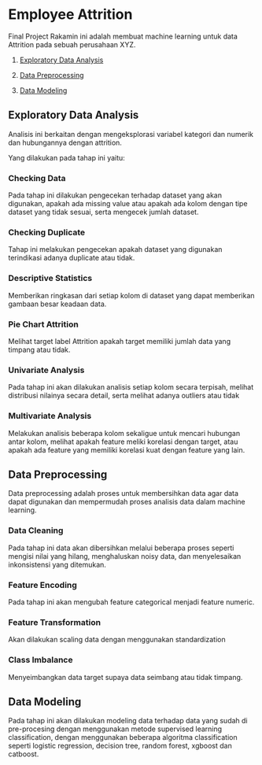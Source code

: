 # Employee Attrition

Final Project Rakamin ini adalah membuat machine learning untuk data Attrition pada sebuah perusahaan XYZ.

1. [Exploratory Data Analysis](#exploratory-data-analysis)

2. [Data Preprocessing](#data-preprocessing)

3. [Data Modeling](#data-modeling)


## Exploratory Data Analysis
Analisis ini berkaitan dengan mengeksplorasi variabel kategori dan numerik dan hubungannya dengan attrition. 

Yang dilakukan pada tahap ini yaitu:

### Checking Data
Pada tahap ini dilakukan pengecekan terhadap dataset yang akan digunakan, apakah ada missing value atau apakah ada kolom dengan tipe dataset yang tidak sesuai, serta mengecek jumlah dataset.


### Checking Duplicate
Tahap ini melakukan pengecekan apakah dataset yang digunakan terindikasi adanya duplicate atau tidak.

### Descriptive Statistics
Memberikan ringkasan dari setiap kolom di dataset yang dapat memberikan gambaan besar keadaan data.

### Pie Chart Attrition
Melihat target label Attrition apakah target memiliki jumlah data yang timpang atau tidak.

### Univariate Analysis
Pada tahap ini akan dilakukan analisis setiap kolom secara terpisah, melihat distribusi nilainya secara detail, serta melihat adanya outliers atau tidak

### Multivariate Analysis
Melakukan analisis beberapa kolom sekaligue untuk mencari hubungan antar kolom, melihat apakah feature meliki korelasi dengan target, atau apakah ada feature yang memiliki korelasi kuat dengan feature yang lain.

## Data Preprocessing
Data preprocessing adalah proses untuk membersihkan data agar data dapat digunakan dan mempermudah proses analisis data dalam machine learning.

### Data Cleaning
Pada tahap ini data akan dibersihkan melalui beberapa proses seperti mengisi nilai yang hilang, menghaluskan noisy data, dan menyelesaikan inkonsistensi yang ditemukan.

### Feature Encoding
Pada tahap ini akan mengubah feature categorical menjadi feature numeric.

### Feature Transformation
Akan dilakukan scaling data dengan menggunakan standardization

### Class Imbalance
Menyeimbangkan data target supaya data seimbang atau tidak timpang.

## Data Modeling
Pada tahap ini akan dilakukan modeling data terhadap data yang sudah di pre-procesing dengan menggunakan metode supervised learning classification, dengan menggunakan beberapa algoritma classification seperti logistic regression, decision tree, random forest, xgboost dan catboost.
